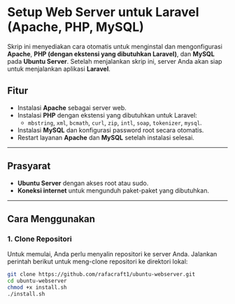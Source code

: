 # Setup Web Server untuk Laravel (Apache, PHP, MySQL)

Skrip ini menyediakan cara otomatis untuk menginstal dan mengonfigurasi **Apache**, **PHP (dengan ekstensi yang dibutuhkan Laravel)**, dan **MySQL** pada **Ubuntu Server**. Setelah menjalankan skrip ini, server Anda akan siap untuk menjalankan aplikasi **Laravel**.

## Fitur
- Instalasi **Apache** sebagai server web.
- Instalasi **PHP** dengan ekstensi yang dibutuhkan untuk Laravel:
  - `mbstring`, `xml`, `bcmath`, `curl`, `zip`, `intl`, `soap`, `tokenizer`, `mysql`.
- Instalasi **MySQL** dan konfigurasi password root secara otomatis.
- Restart layanan **Apache** dan **MySQL** setelah instalasi selesai.

---

## Prasyarat
- **Ubuntu Server** dengan akses root atau sudo.
- **Koneksi internet** untuk mengunduh paket-paket yang dibutuhkan.

---

## Cara Menggunakan

### 1. Clone Repositori

Untuk memulai, Anda perlu menyalin repositori ke server Anda. Jalankan perintah berikut untuk meng-clone repositori ke direktori lokal:

```bash
git clone https://github.com/rafacraft1/ubuntu-webserver.git
cd ubuntu-webserver
chmod +x install.sh
./install.sh
